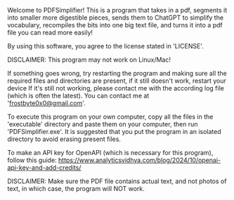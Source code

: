 Welcome to PDFSimplifier!
This is a program that takes in a pdf, segments it into smaller more digestible pieces, sends them to ChatGPT to simplify the vocabulary, recompiles the bits into one big text file, and turns it into a pdf file you can read more easily!

By using this software, you agree to the license stated in 'LICENSE'.

DISCLAIMER: This program may not work on Linux/Mac!

If something goes wrong, try restarting the program and making sure all the required files and directories are present, if it still doesn't work, restart your device
If it's still not working, please contact me with the according log file (which is often the latest).
You can contact me at 'frostbyte0x0@gmail.com'.

To execute this program on your own computer, copy all the files in the 'executable' directory and paste them on your computer, then run 'PDFSimplifier.exe'.
It is suggested that you put the program in an isolated directory to avoid erasing present files.

To make an API key for OpenAPI (which is necessary for this program), follow this guide: https://www.analyticsvidhya.com/blog/2024/10/openai-api-key-and-add-credits/

DISCLAIMER: Make sure the PDF file contains actual text, and not photos of text, in which case, the program will NOT work.
